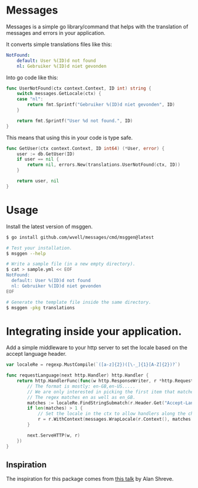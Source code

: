 # Messages
Messages is a simple go library/command that helps with the translation of messages and errors in your application.

It converts simple translations files like this:
```yaml
NotFound:
    default: User %(ID)d not found
    nl: Gebruiker %(ID)d niet gevonden
```

Into go code like this:
```go
func UserNotFound(ctx context.Context, ID int) string {
    switch messages.GetLocale(ctx) {
    case "nl":
        return fmt.Sprintf("Gebruiker %(ID)d niet gevonden", ID)
    }

    return fmt.Sprintf("User %d not found.", ID)
}
```

This means that using this in your code is type safe.
```go
func GetUser(ctx context.Context, ID int64) (*User, error) {
    user := db.GetUser(ID)
    if user == nil {
        return nil, errors.New(translations.UserNotFound(ctx, ID))
    }

    return user, nil
}
```

# Usage
Install the latest version of msggen.
```bash
$ go install github.com/wvell/messages/cmd/msggen@latest

# Test your installation.
$ msggen --help

# Write a sample file (in a new empty directory).
$ cat > sample.yml << EOF
NotFound:
  default: User %(ID)d not found
  nl: Gebruiker %(ID)d niet gevonden
EOF

# Generate the template file inside the same directory.
$ msggen -pkg translations
```

# Integrating inside your application.
Add a simple middleware to your http server to set the locale based on the accept language header.
```go
var localeRe = regexp.MustCompile(`([a-z]{2})([\-_]{1}[A-Z]{2})?`)

func requestLanguage(next http.Handler) http.Handler {
	return http.HandlerFunc(func(w http.ResponseWriter, r *http.Request) {
		// The format is mostly: en-GB,en-US.....
		// We are only interested in picking the first item that matches the regex.
		// The regex matches en as well as en_GB.
		matches := localeRe.FindStringSubmatch(r.Header.Get("Accept-Language"))
		if len(matches) > 1 {
			// Set the locale in the ctx to allow handlers along the chain to fetch the correct translation.
			r = r.WithContext(messages.WrapLocale(r.Context(), matches[1]))
		}

		next.ServeHTTP(w, r)
	})
}
```

## Inspiration
The inspiration for this package comes from [this talk](https://youtu.be/RpmYXh0ppRo?t=1830) by Alan Shreve.